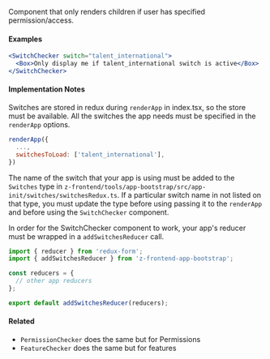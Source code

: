 Component that only renders children if user has specified permission/access.

#### Examples

```jsx static
<SwitchChecker switch="talent_international">
  <Box>Only display me if talent_international switch is active</Box>
</SwitchChecker>
```

#### Implementation Notes

Switches are stored in redux during `renderApp` in index.tsx, so the store must be available. All the switches the app needs must be specified in the `renderApp` options.

```js static
renderApp({
  ...,
  switchesToLoad: ['talent_international'],
})
```

The name of the switch that your app is using must be added to the `Switches` type in
`z-frontend/tools/app-bootstrap/src/app-init/switches/switchesRedux.ts`.
If a particular switch name in not listed on that type, you must update the type before using
passing it to the `renderApp` and before using the `SwitchChecker` component.

In order for the SwitchChecker component to work, your app's reducer must
be wrapped in a `addSwitchesReducer` call.

```jsx static
import { reducer } from 'redux-form';
import { addSwitchesReducer } from 'z-frontend-app-bootstrap';

const reducers = {
  // other app reducers
};

export default addSwitchesReducer(reducers);
```

#### Related

- `PermissionChecker` does the same but for Permissions
- `FeatureChecker` does the same but for features
